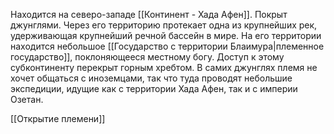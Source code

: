 Находится на северо-западе [[Континент - Хада Афен]]. Покрыт джунглями. Через его территорию протекает одна из крупнейших рек, удерживающая крупнейший речной бассейн в мире. На его территории находится небольшое [[Государство с территории Блаимура|племенное государство]], поклоняющееся местному богу. Доступ к этому субконтиненту перекрыт горным хребтом. В самих джунглях племя не хочет общаться с иноземцами, так что туда проводят небольшие экспедиции, идущие как с территории Хада Афен, так и с империи Озетан.

[[Открытие племени]]